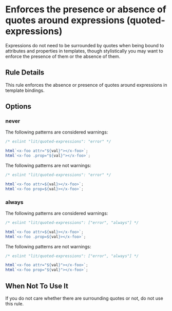 # Enforces the presence or absence of quotes around expressions (quoted-expressions)

Expressions do not need to be surrounded by quotes when being bound to
attributes and properties in templates, though stylistically you may want
to enforce the presence of them or the absence of them.

## Rule Details

This rule enforces the absence or presence of quotes around expressions
in template bindings.

## Options

### never

The following patterns are considered warnings:

```ts
/* eslint "lit/quoted-expressions": "error" */

html`<x-foo attr="${val}"></x-foo>`;
html`<x-foo .prop="${val}"></x-foo>`;
```

The following patterns are not warnings:

```ts
/* eslint "lit/quoted-expressions": "error" */

html`<x-foo attr=${val}></x-foo>`;
html`<x-foo prop=${val}></x-foo>`;
```

### always

The following patterns are considered warnings:

```ts
/* eslint "lit/quoted-expressions": ["error", "always"] */

html`<x-foo attr=${val}></x-foo>`;
html`<x-foo .prop=${val}></x-foo>`;
```

The following patterns are not warnings:

```ts
/* eslint "lit/quoted-expressions": ["error", "always"] */

html`<x-foo attr="${val}"></x-foo>`;
html`<x-foo prop="${val}"></x-foo>`;
```

## When Not To Use It

If you do not care whether there are surrounding quotes or not, do not
use this rule.

